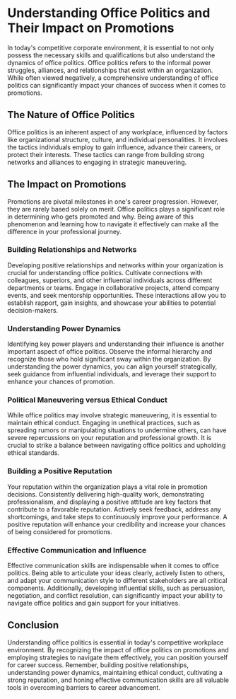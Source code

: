 Understanding Office Politics and Their Impact on Promotions
=======================================================================

In today's competitive corporate environment, it is essential to not only possess the necessary skills and qualifications but also understand the dynamics of office politics. Office politics refers to the informal power struggles, alliances, and relationships that exist within an organization. While often viewed negatively, a comprehensive understanding of office politics can significantly impact your chances of success when it comes to promotions.

The Nature of Office Politics
-----------------------------

Office politics is an inherent aspect of any workplace, influenced by factors like organizational structure, culture, and individual personalities. It involves the tactics individuals employ to gain influence, advance their careers, or protect their interests. These tactics can range from building strong networks and alliances to engaging in strategic maneuvering.

The Impact on Promotions
------------------------

Promotions are pivotal milestones in one's career progression. However, they are rarely based solely on merit. Office politics plays a significant role in determining who gets promoted and why. Being aware of this phenomenon and learning how to navigate it effectively can make all the difference in your professional journey.

### Building Relationships and Networks

Developing positive relationships and networks within your organization is crucial for understanding office politics. Cultivate connections with colleagues, superiors, and other influential individuals across different departments or teams. Engage in collaborative projects, attend company events, and seek mentorship opportunities. These interactions allow you to establish rapport, gain insights, and showcase your abilities to potential decision-makers.

### Understanding Power Dynamics

Identifying key power players and understanding their influence is another important aspect of office politics. Observe the informal hierarchy and recognize those who hold significant sway within the organization. By understanding the power dynamics, you can align yourself strategically, seek guidance from influential individuals, and leverage their support to enhance your chances of promotion.

### Political Maneuvering versus Ethical Conduct

While office politics may involve strategic maneuvering, it is essential to maintain ethical conduct. Engaging in unethical practices, such as spreading rumors or manipulating situations to undermine others, can have severe repercussions on your reputation and professional growth. It is crucial to strike a balance between navigating office politics and upholding ethical standards.

### Building a Positive Reputation

Your reputation within the organization plays a vital role in promotion decisions. Consistently delivering high-quality work, demonstrating professionalism, and displaying a positive attitude are key factors that contribute to a favorable reputation. Actively seek feedback, address any shortcomings, and take steps to continuously improve your performance. A positive reputation will enhance your credibility and increase your chances of being considered for promotions.

### Effective Communication and Influence

Effective communication skills are indispensable when it comes to office politics. Being able to articulate your ideas clearly, actively listen to others, and adapt your communication style to different stakeholders are all critical components. Additionally, developing influential skills, such as persuasion, negotiation, and conflict resolution, can significantly impact your ability to navigate office politics and gain support for your initiatives.

Conclusion
----------

Understanding office politics is essential in today's competitive workplace environment. By recognizing the impact of office politics on promotions and employing strategies to navigate them effectively, you can position yourself for career success. Remember, building positive relationships, understanding power dynamics, maintaining ethical conduct, cultivating a strong reputation, and honing effective communication skills are all valuable tools in overcoming barriers to career advancement.
